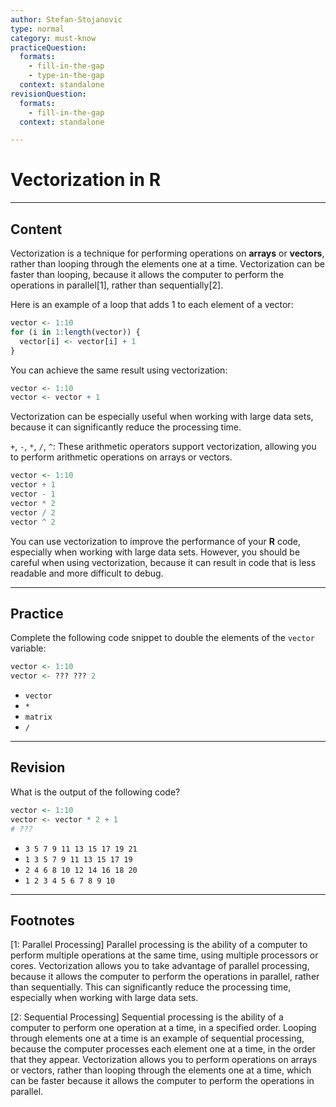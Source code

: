 ```yaml
---
author: Stefan-Stojanovic
type: normal
category: must-know
practiceQuestion:
  formats:
    - fill-in-the-gap
    - type-in-the-gap
  context: standalone
revisionQuestion:
  formats:
    - fill-in-the-gap
  context: standalone

---
```


# Vectorization in R

---

## Content

Vectorization is a technique for performing operations on **arrays** or **vectors**, rather than looping through the elements one at a time. Vectorization can be faster than looping, because it allows the computer to perform the operations in parallel[1], rather than sequentially[2].

Here is an example of a loop that adds 1 to each element of a vector:
```r
vector <- 1:10
for (i in 1:length(vector)) {
  vector[i] <- vector[i] + 1
}
```

You can achieve the same result using vectorization:
```r
vector <- 1:10
vector <- vector + 1
```

Vectorization can be especially useful when working with large data sets, because it can significantly reduce the processing time.

`+`, `-`, `*`, `/`, `^`: These arithmetic operators support vectorization, allowing you to perform arithmetic operations on arrays or vectors.
```r
vector <- 1:10
vector + 1
vector - 1
vector * 2
vector / 2
vector ^ 2
```


You can use vectorization to improve the performance of your **R** code, especially when working with large data sets. However, you should be careful when using vectorization, because it can result in code that is less readable and more difficult to debug.


---
## Practice

Complete the following code snippet to double the elements of the `vector` variable:

```r
vector <- 1:10
vector <- ??? ??? 2
```

- `vector`
- `*`
- `matrix`
- `/`

---
## Revision

What is the output of the following code?

```r
vector <- 1:10
vector <- vector * 2 + 1
# ???
```


- `3 5 7 9 11 13 15 17 19 21`
- `1 3 5 7 9 11 13 15 17 19`
- `2 4 6 8 10 12 14 16 18 20`
- `1 2 3 4 5 6 7 8 9 10`

---
## Footnotes

[1: Parallel Processing]
Parallel processing is the ability of a computer to perform multiple operations at the same time, using multiple processors or cores. Vectorization allows you to take advantage of parallel processing, because it allows the computer to perform the operations in parallel, rather than sequentially. This can significantly reduce the processing time, especially when working with large data sets.

[2: Sequential Processing]
Sequential processing is the ability of a computer to perform one operation at a time, in a specified order. Looping through elements one at a time is an example of sequential processing, because the computer processes each element one at a time, in the order that they appear. Vectorization allows you to perform operations on arrays or vectors, rather than looping through the elements one at a time, which can be faster because it allows the computer to perform the operations in parallel.